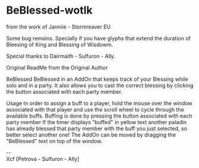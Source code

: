 # BeBlessed-wotlk

from the work of Janniie - Stormreaver EU

Some bug remains.
Specially if you have glyphs that extend the duration of Bleesing of King and Blessing of Wisdowm.

Special thanks to Dairmaith - Sulfuron - Ally.


Original ReadMe from the Original Author

BeBlessed
BeBlessed in an AddOn that keeps track of your Blessing while solo and in a party. It also allows you to cast the correct blessing by clicking the button associated with each party member.

Usage
In order to assign a buff to a player, hold the mouse over the window associated with that player and use the scroll wheel to cycle through the available buffs.
Buffing is done by pressing the button associated with each party member
If the timer displays "buffed" in yellow text another paladin has already blessed that party member with the buff you just selected, so better select another one!
The AddOn can be moved by dragging the "BeBlessed" text on top of the window.

--  
Xcf [Petrova - Sulfuron - Ally]
